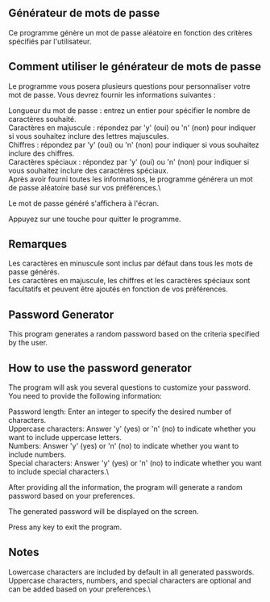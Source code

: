 ## Générateur de mots de passe
Ce programme génère un mot de passe aléatoire en fonction des critères spécifiés par l'utilisateur.

## Comment utiliser le générateur de mots de passe
Le programme vous posera plusieurs questions pour personnaliser votre mot de passe. Vous devrez fournir les informations suivantes :

Longueur du mot de passe : entrez un entier pour spécifier le nombre de caractères souhaité.\
Caractères en majuscule : répondez par 'y' (oui) ou 'n' (non) pour indiquer si vous souhaitez inclure des lettres majuscules.\
Chiffres : répondez par 'y' (oui) ou 'n' (non) pour indiquer si vous souhaitez inclure des chiffres.\
Caractères spéciaux : répondez par 'y' (oui) ou 'n' (non) pour indiquer si vous souhaitez inclure des caractères spéciaux.\
Après avoir fourni toutes les informations, le programme générera un mot de passe aléatoire basé sur vos préférences.\

Le mot de passe généré s'affichera à l'écran.

Appuyez sur une touche pour quitter le programme.

## Remarques
Les caractères en minuscule sont inclus par défaut dans tous les mots de passe générés.\
Les caractères en majuscule, les chiffres et les caractères spéciaux sont facultatifs et peuvent être ajoutés en fonction de vos préférences.


## Password Generator
This program generates a random password based on the criteria specified by the user.

## How to use the password generator
The program will ask you several questions to customize your password. You need to provide the following information:

Password length: Enter an integer to specify the desired number of characters.\
Uppercase characters: Answer 'y' (yes) or 'n' (no) to indicate whether you want to include uppercase letters.\
Numbers: Answer 'y' (yes) or 'n' (no) to indicate whether you want to include numbers.\
Special characters: Answer 'y' (yes) or 'n' (no) to indicate whether you want to include special characters.\

After providing all the information, the program will generate a random password based on your preferences.

The generated password will be displayed on the screen.

Press any key to exit the program.

## Notes
Lowercase characters are included by default in all generated passwords.\
Uppercase characters, numbers, and special characters are optional and can be added based on your preferences.\